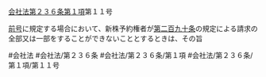 [会社法第２３６条第１項](会社法＿＿＿＿第２３６条第１項)第１１号

[前号](会社法＿＿＿＿第２３６条第１項第１０号)に規定する場合において、新株予約権者が[第二百九十条](会社法＿＿＿＿第２９０条)の規定による請求の全部又は一部をすることができないこととするときは、その旨


#会社法
#会社法/第２３６条
#会社法/第２３６条/第１項
#会社法/第２３６条/第１項/第１１号
